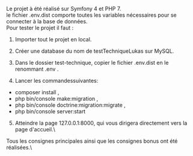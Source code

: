Le projet à été réalisé sur Symfony 4 et PHP 7.\
le fichier .env.dist comporte toutes les variables nécessaires pour se connecter à la base de données.\
Pour tester le projet il faut :
1. Importer tout le projet en local.

2. Créer une database du nom de testTechniqueLukas sur MySQL.

3. Dans le dossier test-technique, copier le fichier .env.dist en le renommant .env .

4. Lancer les commandessuivantes:
  - composer install ,
  - php bin/console make:migration ,
  - php bin/console doctrine:migration:migrate ,
  - php bin/console server:start

5. Atteindre la page 127.0.0.1:8000, qui vous dirigera directement vers la page d'accueil.\


Tous les consignes principales ainsi que les consignes bonus ont été réalisées.\
